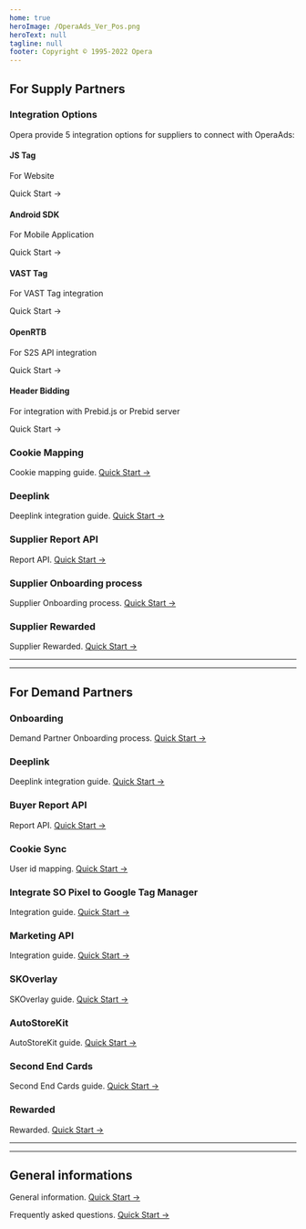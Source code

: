 ```yaml
---
home: true
heroImage: /OperaAds_Ver_Pos.png
heroText: null
tagline: null
footer: Copyright © 1995-2022 Opera
---
```


## For Supply Partners

### Integration Options

Opera provide 5 integration options for suppliers to connect with OperaAds:

<div class="features">
  <div class="feature">
    <h4>JS Tag</h4>
    <p>For Website</p>
    <p>
      <RouterLink to="./ofs/js/">Quick Start →</RouterLink>
    </p>
  </div>

  <div class="feature">
    <h4>Android SDK</h4>
    <p>For Mobile Application</p>
    <p>
      <RouterLink to="./ofs/android/">Quick Start →</RouterLink>
    </p>
  </div>

  <div class="feature">
    <h4>VAST Tag</h4>
    <p>For VAST Tag integration</p>
    <p>
      <RouterLink to="./ofs/vast-tag/">Quick Start →</RouterLink>
    </p>
  </div>

  <div class="feature">
    <h4>OpenRTB</h4>
    <p>For S2S API integration</p>
    <p>
      <RouterLink to="./ofs/openrtb/">Quick Start →</RouterLink>
    </p>
  </div>
  <div class="feature">
    <h4>Header Bidding</h4>
    <p>For integration with Prebid.js or Prebid server</p>
    <p>
      <RouterLink to="./ofs/header-bidding/">Quick Start →</RouterLink>
    </p>
  </div>
  <div class="feature"></div>
</div>

### Cookie Mapping

Cookie mapping guide. [Quick Start →](./ofs/cookie-sync/)

### Deeplink

Deeplink integration guide. [Quick Start →](./ofs/deeplink/)

### Supplier Report API

Report API. [Quick Start →](./ofs/report-api/)

### Supplier Onboarding process

Supplier Onboarding process. [Quick Start →](./ofs/process/)


### Supplier Rewarded

Supplier Rewarded. [Quick Start →](./ofs/rewarded/)

-----
-----

## For Demand Partners

### Onboarding

Demand Partner Onboarding process. [Quick Start →](./ofd/process/)

### Deeplink

Deeplink integration guide. [Quick Start →](./ofd/deeplink/)

### Buyer Report API

Report API. [Quick Start →](./ofd/report-api/)

### Cookie Sync

User id mapping. [Quick Start →](./ofd/cookie-sync/)

### Integrate SO Pixel to Google Tag Manager

Integration guide. [Quick Start →](./ofd/integrate-pixel-to-gtm/)

### Marketing API

Integration guide. [Quick Start →](./ofd/marketing-api/)

### SKOverlay

SKOverlay guide. [Quick Start →](./ofd/skoverlay/)

### AutoStoreKit

AutoStoreKit guide. [Quick Start →](./ofd/autostorekit/)

### Second End Cards

Second End Cards guide. [Quick Start →](./ofd/secondendcards/)

### Rewarded

Rewarded. [Quick Start →](./ofd/rewarded/)

-----
-----

## General informations

General information. [Quick Start →](./common/general/)

Frequently asked questions. [Quick Start →](./common/faq/)


